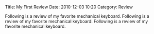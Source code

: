 Title: My First Review
Date: 2010-12-03 10:20
Category: Review

Following is a review of my favorite mechanical keyboard.
Following is a review of my favorite mechanical keyboard.
Following is a review of my favorite mechanical keyboard.